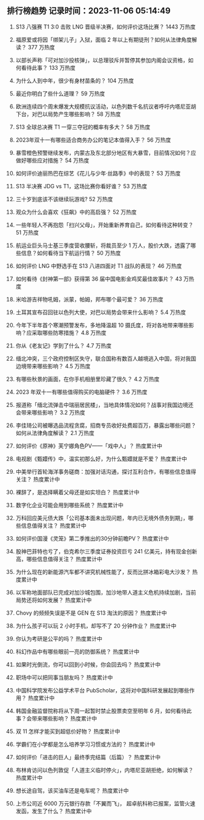 
## 排行榜趋势 记录时间：2023-11-06 05:14:49
  
  1. S13 八强赛 T1 3:0 击败 LNG 晋级半决赛，如何评价这场比赛？ 1443 万热度
    
  2. 福原爱或将因「绑架儿子」入狱，面临 2 年以上有期徒刑？如何从法律角度解读？ 377 万热度
    
  3. 以部长声称「可对加沙投核弹」，以总理驳斥并暂停其参加内阁会议资格，如何看待此事？ 133 万热度
    
  4. 为什么人到中年，很少有身材苗条的？ 104 万热度
    
  5. 最近你明白了些什么道理？ 59 万热度
    
  6. 欧洲连续四个周末爆发大规模抗议活动，以色列数千名抗议者呼吁内塔尼亚胡下台，对巴以局势产生哪些影响？ 58 万热度
    
  7. S13 全球总决赛 T1 一穿三夺冠的概率有多大？ 58 万热度
    
  8. 2023年双十一有哪些适合商务办公的笔记本值得入手？ 56 万热度
    
  9. 暴雪橙色预警继续发布，内蒙古及东北部分地区有大暴雪，目前情况如何？应做好哪些应对措施？ 54 万热度
    
  10. 如何评价迪丽热巴在综艺《花儿与少年·丝路季》中的表现？ 53 万热度
    
  11. S13 半决赛 JDG vs T1，这场比赛你看好谁？ 53 万热度
    
  12. 三十岁到底该不该继续玩游戏? 52 万热度
    
  13. 观众为什么会喜欢《狂飙》中的高启强？ 52 万热度
    
  14. 一些年轻人不再抱怨「扫兴父母」，开始重新养育自己，如何看待这种转变？ 51 万热度
    
  15. 航运业巨头马士基三季度营收腰斩，将裁员至少 1 万人，股价大跌，透露了哪些信息？如何看待当下航运行情？ 50 万热度
    
  16. 如何评价 LNG 中野选手在 S13 八进四面对 T1 战队的表现？ 46 万热度
    
  17. 如何看待《封神第一部》获得第 36 届中国电影金鸡奖最佳故事片？ 43 万热度
    
  18. 米哈游吉祥物吼姆，派蒙，帕姆，邦布哪个最可爱？ 36 万热度
    
  19. 土耳其宣布召回驻以色列大使，对巴以局势会带来什么影响？ 5.4 万热度
    
  20. 今年下半年首个寒潮预警发布，多地降温超 10 摄氏度，将对各地带来哪些影响？应采取哪些防寒措施？ 4.8 万热度
    
  21. 你从《老友记》学到了什么？ 4.7 万热度
    
  22. 缅北冲突，三个政府控制区失守，联合国称有数百人越境逃入中国，将对我国边境带来哪些影响？ 4.5 万热度
    
  23. 有哪些秋景的画面，在你手机相册里珍藏了很久？ 4.2 万热度
    
  24. 2023 年双十一有哪些值得购买的电脑硬件？ 3.6 万热度
    
  25. 报道称「缅北流弹击中瑞丽居民楼」，当地具体情况如何？战事对我国边境还会带来哪些影响？ 3.2 万热度
    
  26. 李佳琦公司被曝选品流程贪腐，招商专员收好处费超百万，暴露出哪些问题？如何从法律角度解读？ 2.1 万热度
    
  27. 如何评价《原神》芙宁娜角色PV——「戏中人」？ 热度累计中
    
  28. 电视剧《甄嬛传》中，温实初那么好，为什么甄嬛就是不爱？ 热度累计中
    
  29. 中美举行首轮海洋事务磋商：加强对话沟通，探讨互利合作，有哪些信息值得关注？ 热度累计中
    
  30. 裸辞了，是选择瞒着父母还是如实坦白？ 热度累计中
    
  31. 数字化企业可能会用到哪些系统？ 热度累计中
    
  32. 万科回应美元债大跌「公司基本面未出现问题，年内已无境外债务到期」，哪些信息值得关注？ 热度累计中
    
  33. 如何评价国漫《灵笼》第二季推出的30分钟前瞻PV？ 热度累计中
    
  34. 股神巴菲特也亏了，伯克希尔三季度证券投资巨亏 241 亿美元，持有现金创新高，哪些信息值得关注？ 热度累计中
    
  35. 为什么现在的新能源汽车都不讲究机械性能了，反而比拼冰箱彩电大沙发？ 热度累计中
    
  36. 以军称地面部队已完成对加沙城包围，加沙地带人道主义危机持续加剧，当前局势还将如何发展？ 热度累计中
    
  37. Chovy 的频频失误是不是 GEN 在 S13 淘汰的原因？ 热度累计中
    
  38. 为什么孩子可以玩 2 小时手机，却写不了 20 分钟作业？ 热度累计中
    
  39. 你认为考研是公平的吗？ 热度累计中
    
  40. 科幻作品中有哪些眼前一亮的防御系统？ 热度累计中
    
  41. 如果时光倒流，你可以回到小时候，你会回去吗？ 热度累计中
    
  42. 职场中可以把同事当朋友吗？ 热度累计中
    
  43. 中国科学院发布公益学术平台 PubScholar，这将对中国科研发展起到哪些作用？ 热度累计中
    
  44. 韩国金融监督院称将从下周一起暂时禁止股票卖空至明年 6 月，如何看待此事？会带来哪些影响？ 热度累计中
    
  45. 双 11 怎样才能买到超低价好物？ 热度累计中
    
  46. 学霸们在小学都是怎么培养学习习惯或方法的？ 热度累计中
    
  47. 如何评价「进击的巨人」最终季完结篇（后篇）？ 热度累计中
    
  48. 布林肯访问以色列敦促「人道主义临时停火」，内塔尼亚胡拒绝，如何解读？ 热度累计中
    
  49. 想长途自驾，该买油车还是电车呢？ 热度累计中
    
  50. 上市公司近 6000 万元银行存款「不翼而飞」， 超卓航科称已报案，监管火速发函，发生了什么？ 热度累计中
    
